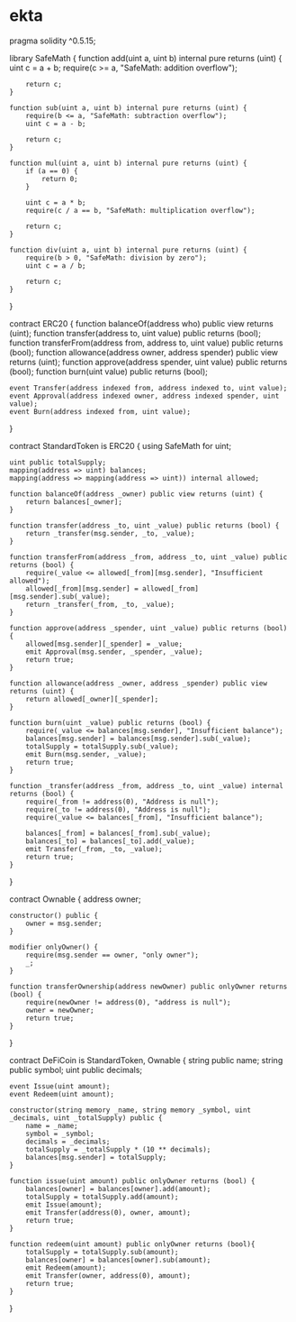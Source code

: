 # ekta

pragma solidity ^0.5.15;

library SafeMath {
    function add(uint a, uint b) internal pure returns (uint) {
        uint c = a + b;
        require(c >= a, "SafeMath: addition overflow");

        return c;
    }

    function sub(uint a, uint b) internal pure returns (uint) {
        require(b <= a, "SafeMath: subtraction overflow");
        uint c = a - b;

        return c;
    }

    function mul(uint a, uint b) internal pure returns (uint) {
        if (a == 0) {
            return 0;
        }

        uint c = a * b;
        require(c / a == b, "SafeMath: multiplication overflow");

        return c;
    }

    function div(uint a, uint b) internal pure returns (uint) {
        require(b > 0, "SafeMath: division by zero");
        uint c = a / b;

        return c;
    }
}

contract ERC20 {
    function balanceOf(address who) public view returns (uint);
    function transfer(address to, uint value) public returns (bool);
    function transferFrom(address from, address to, uint value) public returns (bool);
    function allowance(address owner, address spender) public view returns (uint);
    function approve(address spender, uint value) public returns (bool);
    function burn(uint value) public returns (bool);

    event Transfer(address indexed from, address indexed to, uint value);
    event Approval(address indexed owner, address indexed spender, uint value);
    event Burn(address indexed from, uint value);
}

contract StandardToken is ERC20 {
    using SafeMath for uint;

    uint public totalSupply;
    mapping(address => uint) balances;
    mapping(address => mapping(address => uint)) internal allowed;
    
    function balanceOf(address _owner) public view returns (uint) {
        return balances[_owner];
    }

    function transfer(address _to, uint _value) public returns (bool) {
        return _transfer(msg.sender, _to, _value);
    }

    function transferFrom(address _from, address _to, uint _value) public returns (bool) {
        require(_value <= allowed[_from][msg.sender], "Insufficient allowed");
        allowed[_from][msg.sender] = allowed[_from][msg.sender].sub(_value);
        return _transfer(_from, _to, _value);
    }

    function approve(address _spender, uint _value) public returns (bool) {
        allowed[msg.sender][_spender] = _value;
        emit Approval(msg.sender, _spender, _value);
        return true;
    }

    function allowance(address _owner, address _spender) public view returns (uint) {
        return allowed[_owner][_spender];
    }

    function burn(uint _value) public returns (bool) {
        require(_value <= balances[msg.sender], "Insufficient balance");
        balances[msg.sender] = balances[msg.sender].sub(_value);
        totalSupply = totalSupply.sub(_value);
        emit Burn(msg.sender, _value);
        return true;
    }

    function _transfer(address _from, address _to, uint _value) internal returns (bool) {
        require(_from != address(0), "Address is null");
        require(_to != address(0), "Address is null");
        require(_value <= balances[_from], "Insufficient balance");

        balances[_from] = balances[_from].sub(_value);
        balances[_to] = balances[_to].add(_value);
        emit Transfer(_from, _to, _value);
        return true;
    }
}

contract Ownable {
    address owner;

    constructor() public {
        owner = msg.sender;
    }

    modifier onlyOwner() {
        require(msg.sender == owner, "only owner");
        _;
    }

    function transferOwnership(address newOwner) public onlyOwner returns (bool) {
        require(newOwner != address(0), "address is null");
        owner = newOwner;
        return true;
    }
}

contract DeFiCoin is StandardToken, Ownable {
    string  public name;
    string  public symbol;
    uint    public decimals;

    event Issue(uint amount);
    event Redeem(uint amount);

    constructor(string memory _name, string memory _symbol, uint _decimals, uint _totalSupply) public {
        name = _name;
        symbol = _symbol;
        decimals = _decimals;
        totalSupply = _totalSupply * (10 ** decimals);
        balances[msg.sender] = totalSupply;
    }

    function issue(uint amount) public onlyOwner returns (bool) {
        balances[owner] = balances[owner].add(amount);
        totalSupply = totalSupply.add(amount);
        emit Issue(amount);
        emit Transfer(address(0), owner, amount);
        return true;
    }

    function redeem(uint amount) public onlyOwner returns (bool){
        totalSupply = totalSupply.sub(amount);
        balances[owner] = balances[owner].sub(amount);
        emit Redeem(amount);
        emit Transfer(owner, address(0), amount);
        return true;
    }
}
